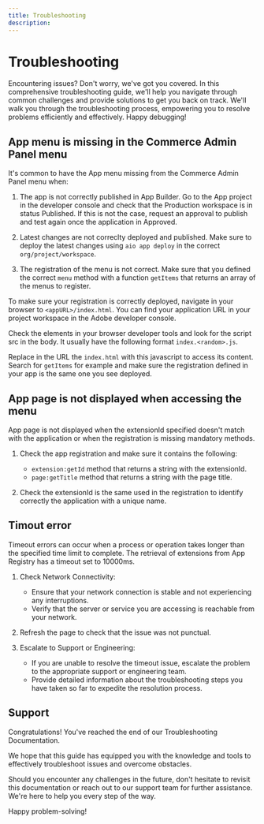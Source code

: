```yaml
---
title: Troubleshooting
description: 
---
```


# Troubleshooting

Encountering issues? Don't worry, we've got you covered. In this comprehensive troubleshooting guide, we'll help you navigate through common challenges and provide solutions to get you back on track. We'll walk you through the troubleshooting process, empowering you to resolve problems efficiently and effectively. Happy debugging!

## App menu is missing in the Commerce Admin Panel menu

It's common to have the App menu missing from the Commerce Admin Panel menu when:

1. The app is not correctly published in App Builder. Go to the App project in the developer console and check that the Production workspace is in status Published. If this is not the case, request an approval to publish and test again once the application in Approved. 

2. Latest changes are not correclty deployed and published. Make sure to deploy the latest changes using `aio app deploy` in the correct `org/project/workspace`.

3. The registration of the menu is not correct. Make sure that you defined the correct `menu` method with a function `getItems` that returns an array of the menus to register. 

To make sure your registration is correctly deployed, navigate in your browser to `<appURL>/index.html`. You can find your application URL in your project workspace in the Adobe developer console. 

Check the elements in your browser developer tools and look for the script src in the body. It usually have the following format `index.<random>.js`. 

Replace in the URL the `index.html` with this javascript to access its content. Search for `getItems` for example and make sure the registration defined in your app is the same one you see deployed. 

## App page is not displayed when accessing the menu

App page is not displayed when the extensionId specified doesn't match with the application or when the registration is missing mandatory methods. 

1. Check the app registration and make sure it contains the following:
	
	- `extension:getId` method that returns a string with the extensionId. 
	- `page:getTitle` method that returns a string with the page title.

2. Check the extensionId is the same used in the registration to identify correctly the application with a unique name. 

## Timout error

Timeout errors can occur when a process or operation takes longer than the specified time limit to complete. The retrieval of extensions from App Registry has a timeout set to 10000ms.

1. Check Network Connectivity:

	- Ensure that your network connection is stable and not experiencing any interruptions.
	- Verify that the server or service you are accessing is reachable from your network.

2. Refresh the page to check that the issue was not punctual. 

3. Escalate to Support or Engineering:

	- If you are unable to resolve the timeout issue, escalate the problem to the appropriate support or engineering team.
   *  Provide detailed information about the troubleshooting steps you have taken so far to expedite the resolution process.

## Support

Congratulations! You've reached the end of our Troubleshooting Documentation.

We hope that this guide has equipped you with the knowledge and tools to effectively troubleshoot issues and overcome obstacles. 

Should you encounter any challenges in the future, don't hesitate to revisit this documentation or reach out to our support team for further assistance. We're here to help you every step of the way.

Happy problem-solving!
